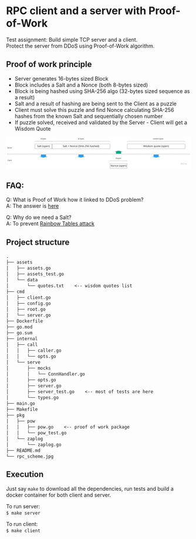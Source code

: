 # RPC client and a server with Proof-of-Work

Test assignment: Build simple TCP server and a client.  
Protect the server from DDoS using Proof-of-Work algorithm.

## Proof of work principle

- Server generates 16-bytes sized Block
- Block includes a Salt and a Nonce (both 8-bytes sized)
- Block is being hashed using SHA-256 algo (32-bytes sized sequence as a result)
- Salt and a result of hashing are being sent to the Client as a puzzle
- Client must solve this puzzle and find Nonce calculating SHA-256 hashes from the known Salt and sequentially chosen number
- If puzzle solved, received and validated by the Server - Client will get a Wisdom Quote

![anti DDoS PoW](rpc_scheme.jpg)

## FAQ:

Q: What is Proof of Work how it linked to DDoS problem?  
A: The answer is [here](https://en.wikipedia.org/wiki/Proof_of_work)

Q: Why do we need a Salt?  
A: To prevent [Rainbow Tables attack](https://en.wikipedia.org/wiki/Rainbow_table)

## Project structure

```
.
├── assets
│   ├── assets.go
│   ├── assets_test.go
│   └── data
│       └── quotes.txt    <-- wisdom quotes list
├── cmd
│   ├── client.go
│   ├── config.go
│   ├── root.go
│   └── server.go
├── Dockerfile
├── go.mod
├── go.sum
├── internal
│   ├── call
│   │   ├── caller.go
│   │   └── opts.go
│   └── serve
│       ├── mocks
│       │   └── ConnHandler.go
│       ├── opts.go
│       ├── server.go
│       ├── server_test.go    <-- most of tests are here
│       └── types.go
├── main.go
├── Makefile
├── pkg
│   ├── pow
│   │   ├── pow.go    <-- proof of work package
│   │   └── pow_test.go
│   └── zaplog
│       └── zaplog.go
├── README.md
└── rpc_scheme.jpg
```

## Execution

Just say `make` to download all the dependencies, run tests and build a docker container for both client and server.

To run server:  
`$ make server`

To run client:  
`$ make client`
